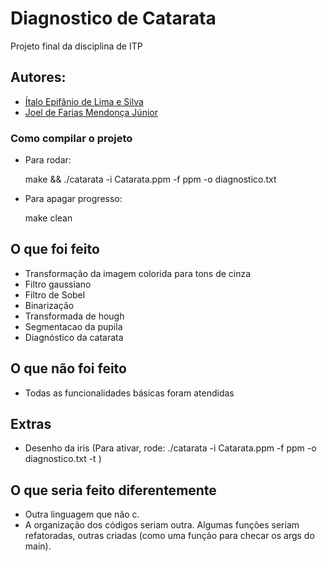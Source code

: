 # Diagnostico de Catarata
Projeto final da disciplina de ITP

## Autores:
* [Ítalo Epifânio de Lima e Silva](https://github.com/itepifanio)
* [Joel de Farias Mendonça Júnior](https://github.com/Joelfmjr)
### Como compilar o projeto
* Para rodar:

	make && ./catarata -i Catarata.ppm -f ppm -o diagnostico.txt
	
* Para apagar progresso:

	make clean

## O que foi feito
- Transformação da imagem colorida para tons de cinza
- Filtro gaussiano
- Filtro de Sobel
- Binarização
- Transformada de hough
- Segmentacao da pupila
- Diagnóstico da catarata

## O que não foi feito
- Todas as funcionalidades básicas foram atendidas

## Extras 
- Desenho da iris (Para ativar, rode: ./catarata -i Catarata.ppm -f ppm -o diagnostico.txt -t )

## O que seria feito diferentemente		
- Outra linguagem que não c.
- A organização dos códigos seriam outra. Algumas funções seriam refatoradas, outras criadas (como uma função para checar os args do main).
